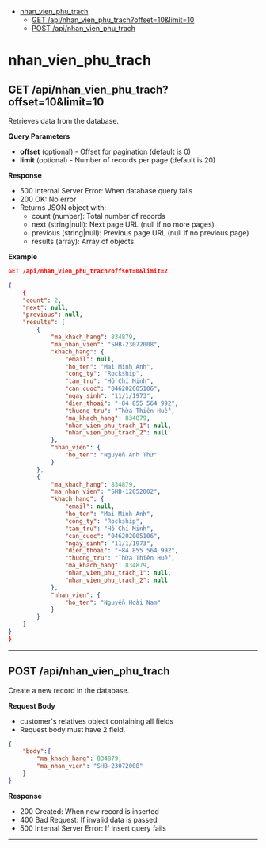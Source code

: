 - [nhan\_vien\_phu\_trach](#nhan_vien_phu_trach)
  - [GET /api/nhan\_vien\_phu\_trach?offset=10\&limit=10](#get-apinhan_vien_phu_trachoffset10limit10)
  - [POST /api/nhan\_vien\_phu\_trach](#post-apinhan_vien_phu_trach)

# nhan_vien_phu_trach
## GET /api/nhan_vien_phu_trach?offset=10&limit=10

Retrieves data from the database.

**Query Parameters**

- **offset** (optional) - Offset for pagination (default is 0)
- **limit** (optional) - Number of records per page (default is 20)

**Response**

- 500 Internal Server Error: When database query fails
- 200 OK: No error
- Returns JSON object with:
  - count (number): Total number of records
  - next (string|null): Next page URL (null if no more pages)
  - previous (string|null): Previous page URL (null if no previous page)
  - results (array): Array of objects

**Example**

```json
GET /api/nhan_vien_phu_trach?offset=0&limit=2

{
    {
    "count": 2,
    "next": null,
    "previous": null,
    "results": [
        {
            "ma_khach_hang": 834879,
            "ma_nhan_vien": "SHB-23072008",
            "khach_hang": {
                "email": null,
                "ho_ten": "Mai Minh Anh",
                "cong_ty": "Rockship",
                "tam_tru": "Hồ Chí Minh",
                "can_cuoc": "046202005106",
                "ngay_sinh": "11/1/1973",
                "dien_thoai": "+84 855 564 992",
                "thuong_tru": "Thừa Thiên Huế",
                "ma_khach_hang": 834879,
                "nhan_vien_phu_trach_1": null,
                "nhan_vien_phu_trach_2": null
            },
            "nhan_vien": {
                "ho_ten": "Nguyễn Anh Thư"
            }
        },
        {
            "ma_khach_hang": 834879,
            "ma_nhan_vien": "SHB-12052002",
            "khach_hang": {
                "email": null,
                "ho_ten": "Mai Minh Anh",
                "cong_ty": "Rockship",
                "tam_tru": "Hồ Chí Minh",
                "can_cuoc": "046202005106",
                "ngay_sinh": "11/1/1973",
                "dien_thoai": "+84 855 564 992",
                "thuong_tru": "Thừa Thiên Huế",
                "ma_khach_hang": 834879,
                "nhan_vien_phu_trach_1": null,
                "nhan_vien_phu_trach_2": null
            },
            "nhan_vien": {
                "ho_ten": "Nguyễn Hoài Nam"
            }
        }
    ]
}
}
```

---
## POST /api/nhan_vien_phu_trach

Create a new record in the database.

**Request Body**
- customer's relatives object containing all fields
- Request body must have 2 field. 

```json
{
    "body":{
        "ma_khach_hang": 834879,
        "ma_nhan_vien": "SHB-23072008"
    }
}
```

**Response**
- 200 Created: When new record is inserted
- 400 Bad Request: If invalid data is passed
- 500 Internal Server Error: If insert query fails
---